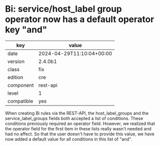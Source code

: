 [//]: # (werk v2)
# Bi: service/host_label group operator now has a default operator key "and"

key        | value
---------- | ---
date       | 2024-04-29T11:10:04+00:00
version    | 2.4.0b1
class      | fix
edition    | cre
component  | rest-api
level      | 1
compatible | yes

When creating Bi rules via the REST-API, the host_label_groups and
the service_label_groups fields both accepted a list of conditions.
These conditions previously required an operator field.  However,
we realized that the operator field for the first item in these lists
really wasn't needed and had no affect. So that the user doesn't have
to provide this value, we have now added a default value for all
conditions in this list of "and".


